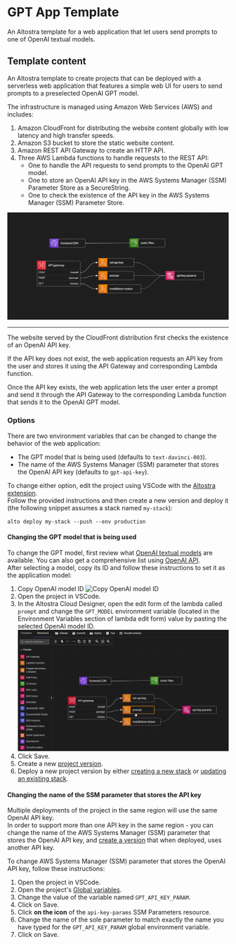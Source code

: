 # GPT App Template

An Altostra template for a web application that let users send prompts to one of OpenAI textual models.

## Template content

An Altostra template to create projects that can be deployed with a serverless web application
that features a simple web UI for users to send prompts to a preselected OpenAI GPT model.

The infrastructure is managed using Amazon Web Services (AWS) and includes:

1. Amazon CloudFront for distributing the website content globally with low latency and
high transfer speeds.
2. Amazon S3 bucket to store the static website content.
3. Amazon REST API Gateway to create an HTTP API.
4. Three AWS Lambda functions to handle requests to the REST API:
    - One to handle the API requests to send prompts to the OpenAI GPT model.
    - One to store an OpenAI API key in the AWS Systems Manager (SSM) Parameter Store
as a SecureString.
    - One to check the existence of the API key in the AWS Systems Manager (SSM) Parameter Store.

![Design](./docs/design.png)

---

The website served by the CloudFront distribution first checks the existence of an OpenAI API key.

If the API key does not exist, the web application requests an API key from the user and stores it
using the API Gateway and corresponding Lambda function.

Once the API key exists, the web application lets the user enter a prompt and send it through
the API Gateway to the corresponding Lambda function that sends it to the OpenAI GPT model.

### Options

There are two environment variables that can be changed to change the behavior of the web application:

- The GPT model that is being used (defaults to `text-davinci-003`).
- The name of the AWS Systems Manager (SSM) parameter that stores the OpenAI API key
(defaults to `gpt-api-key`).

To change either option, edit the project using VSCode with the
[Altostra extension](https://marketplace.visualstudio.com/items?itemName=Altostra.altostra).  
Follow the provided instructions and then create a new version and deploy it
(the following snippet assumes a stack named `my-stack`):

```shell
alto deploy my-stack --push --env production
```

#### Changing the GPT model that is being used


To change the GPT model, first review what
[OpenAI textual models](https://platform.openai.com/docs/models/overview) are available.
You can also get a comprehensive list using
[OpenAI API](https://platform.openai.com/docs/api-reference/models/list).  
After selecting a model, copy its ID and follow these instructions to set it as the application model:

1. Copy OpenAI model ID
![Copy OpenAI model ID](./docs/copy-openai-model-id.gif)
2. Open the project in VSCode.
3. In the Altostra Cloud Designer, open the edit form of the lambda called `prompt` and change
the `GPT_MODEL` environment variable  (located in the Environment Variables section of lambda edit form)
value by pasting the selected OpenAI model ID.
![Edit the `prompt` lambda](./docs/edit-prompt-lambda.gif)
4. Click Save.
5. Create a new [project version](https://docs.altostra.com/howto/projects/deploy-project).
6. Deploy a new project version by either 
[creating a new stack](https://docs.altostra.com/howto/projects/deploy-project#create-a-new-stack) or
[updating an existing stack](https://docs.altostra.com/howto/projects/deploy-project#update-an-existing-stack).

#### Changing the name of the SSM parameter that stores the API key

Multiple deployments of the project in the same region will use the same OpenAI API key.  
In order to support more than one API key in the same region - you can change the name
of the AWS Systems Manager (SSM) parameter that stores the OpenAI API key, and
[create a version](https://docs.altostra.com/reference/concepts/versions-repository#creating-a-new-project-version)
that when deployed, uses another API key.

To change AWS Systems Manager (SSM) parameter that stores the OpenAI API key,
follow these instructions:

1. Open the project in VSCode.
2. Open the project's [Global variables](https://docs.altostra.com/cloud-designer/global-environment).
3. Change the value of the variable named `GPT_API_KEY_PARAM`.
4. Click on Save.
5. Click **on the icon** of the `api-key-params` SSM Parameters resource.
6. Change the name of the sole parameter to match exactly the name you have typed for the
`GPT_API_KEY_PARAM` global environment variable.
7. Click on Save.
